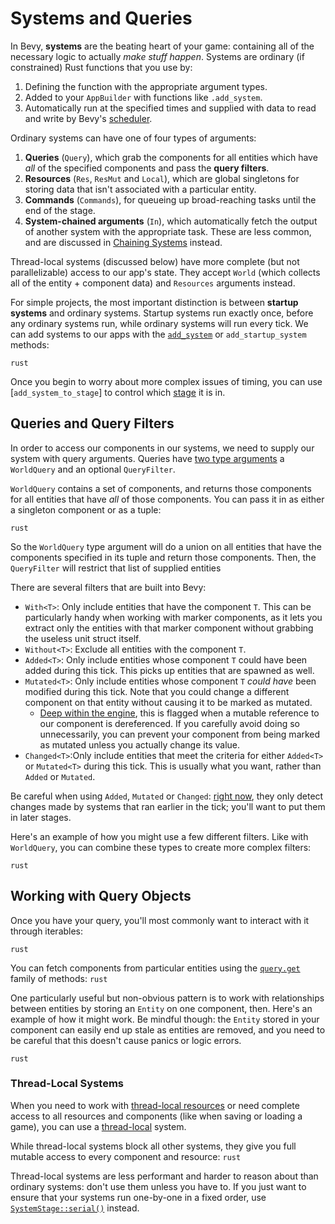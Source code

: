 # Systems and Queries

In Bevy, **systems** are the beating heart of your game: containing all of the necessary logic to actually *make stuff happen*.
Systems are ordinary (if constrained) Rust functions that you use by: 

1. Defining the function with the appropriate argument types.
2. Added to your `AppBuilder` with functions like `.add_system`.
3. Automatically run at the specified times and supplied with data to read and write by Bevy's [scheduler](timing/scheduling-stages.md).

Ordinary systems can have one of four types of arguments:
1. **Queries** (`Query`), which grab the components for all entities which have *all* of the specified components and pass the **query filters**.
2. **Resources** (`Res`, `ResMut` and `Local`), which are global singletons for storing data that isn't associated with a particular entity.
3. **Commands** (`Commands`), for queueing up broad-reaching tasks until the end of the stage.
4. **System-chained arguments** (`In`), which automatically fetch the output of another system with the appropriate task. These are less common, and are discussed in [Chaining Systems](communication/chaining.md) instead.

Thread-local systems (discussed below) have more complete (but not parallelizable) access to our app's state. They accept `World` (which collects all of the entity + component data) and `Resources` arguments instead.

For simple projects, the most important distinction is between **startup systems** and ordinary systems. Startup systems run exactly once, before any ordinary systems run, while ordinary systems will run every tick.
We can add systems to our apps with the [`add_system`](https://docs.rs/bevy/0.4.0/bevy/app/struct.AppBuilder.html#method.add_system) or `add_startup_system` methods:

```rust```

Once you begin to worry about more complex issues of timing, you can use [`add_system_to_stage`] to control which [stage](timing/scheduling-stages.md) it is in.

## Queries and Query Filters

In order to access our components in our systems, we need to supply our system with query arguments.
Queries have [two type arguments](https://docs.rs/bevy/0.4.0/bevy/ecs/struct.Query.html) a `WorldQuery` and an optional `QueryFilter`.

`WorldQuery` contains a set of components, and returns those components for all entities that have *all* of those components. 
You can pass it in as either a singleton component or as a tuple:

```rust```

So the `WorldQuery` type argument will do a union on all entities that have the components specified in its tuple and return those components. Then, the `QueryFilter` will restrict that list of supplied entities 

There are several filters that are built into Bevy:
- `With<T>`: Only include entities that have the component `T`. This can be particularly handy when working with marker components, as it lets you extract only the entities with that marker component without grabbing the useless unit struct itself.
- `Without<T>`: Exclude all entities with the component `T`.
- `Added<T>`: Only include entities whose component `T` could have been added during this tick. This picks up entities that are spawned as well.
- `Mutated<T>`: Only include entities whose component `T` *could have* been modified during this tick. Note that you could change a different component on that entity without causing it to be marked as mutated. 
  - [Deep within the engine](https://github.com/bevyengine/bevy/blob/457a8bd17d5f5d30a5a2fb6eabce7fc0b95bfc94/crates/bevy_ecs/src/core/borrow.rs#L168), this is flagged when a mutable reference to our component is dereferenced. 
  If you carefully avoid doing so unnecessarily, you can prevent your component from being marked as mutated unless you actually change its value.
- `Changed<T>`:Only include entities that meet the criteria for either `Added<T>` or `Mutated<T>` during this tick. This is usually what you want, rather than `Added` or `Mutated`.

Be careful when using `Added`, `Mutated` or `Changed`: [right now](https://github.com/bevyengine/bevy/issues/68#issuecomment-751311732), they only detect changes made by systems that ran earlier in the tick; you'll want to put them in later stages. 

Here's an example of how you might use a few different filters. Like with `WorldQuery`, you can combine these types to create more complex filters:

```rust```

## Working with Query Objects

Once you have your query, you'll most commonly want to interact with it through iterables:

```rust```

You can fetch components from particular entities using the [`query.get`](https://docs.rs/bevy/0.4.0/bevy/ecs/struct.Query.html#method.get) family of methods:
```rust```

One particularly useful but non-obvious pattern is to work with relationships between entities by storing an `Entity` on one component, then. Here's an example of how it might work. Be mindful though: the `Entity` stored in your component can easily end up stale as entities are removed, and you need to be careful that this doesn't cause panics or logic errors. 

```rust ```

### Thread-Local Systems

When you need to work with [thread-local resources](resources.md) or need complete access to all resources and components (like when saving or loading a game), you can use a [thread-local](https://docs.rs/bevy/0.4.0/bevy/ecs/prelude/trait.System.html#tymethod.run_thread_local) system.

While thread-local systems block all other systems, they give you full mutable access to every component and resource:
```rust ```

Thread-local systems are less performant and harder to reason about than ordinary systems: don't use them unless you have to. 
If you just want to ensure that your systems run one-by-one in a fixed order, use [`SystemStage::serial()`](https://docs.rs/bevy/0.4.0/bevy/ecs/struct.SystemStage.html#method.serial) instead.